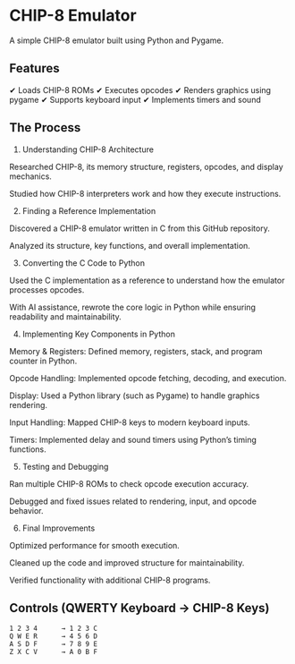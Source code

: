 # CHIP-8 Emulator

A simple CHIP-8 emulator built using Python and Pygame.

## Features
✔ Loads CHIP-8 ROMs
✔ Executes opcodes
✔ Renders graphics using pygame
✔ Supports keyboard input
✔ Implements timers and sound

## The Process

1. Understanding CHIP-8 Architecture

Researched CHIP-8, its memory structure, registers, opcodes, and display mechanics.

Studied how CHIP-8 interpreters work and how they execute instructions.



2. Finding a Reference Implementation

Discovered a CHIP-8 emulator written in C from this GitHub repository.

Analyzed its structure, key functions, and overall implementation.



3. Converting the C Code to Python

Used the C implementation as a reference to understand how the emulator processes opcodes.

With AI assistance, rewrote the core logic in Python while ensuring readability and maintainability.



4. Implementing Key Components in Python

Memory & Registers: Defined memory, registers, stack, and program counter in Python.

Opcode Handling: Implemented opcode fetching, decoding, and execution.

Display: Used a Python library (such as Pygame) to handle graphics rendering.

Input Handling: Mapped CHIP-8 keys to modern keyboard inputs.

Timers: Implemented delay and sound timers using Python’s timing functions.



5. Testing and Debugging

Ran multiple CHIP-8 ROMs to check opcode execution accuracy.

Debugged and fixed issues related to rendering, input, and opcode behavior.



6. Final Improvements

Optimized performance for smooth execution.

Cleaned up the code and improved structure for maintainability.

Verified functionality with additional CHIP-8 programs.

## Controls (QWERTY Keyboard → CHIP-8 Keys)
```
1 2 3 4      → 1 2 3 C
Q W E R      → 4 5 6 D
A S D F      → 7 8 9 E
Z X C V      → A 0 B F
```
